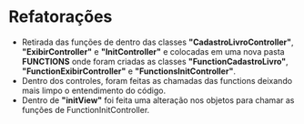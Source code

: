 # Refatorações

- Retirada das funções de dentro das classes **"CadastroLivroController"**, **"ExibirController"** e **"InitController"**
e colocadas em uma nova pasta **FUNCTIONS** onde foram criadas
as classes **"FunctionCadastroLivro"**, **"FunctionExibirController"** e **"FunctionsInitController"**.
- Dentro dos controles, foram feitas as chamadas das functions deixando mais limpo o entendimento do código.
- Dentro de **"initView"** foi feita uma alteração nos objetos para chamar as funções de FunctionInitController.
